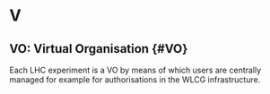 # V


## VO: Virtual Organisation {#VO}

Each LHC experiment is a VO by means of which users are centrally managed for example for authorisations in the WLCG infrastructure.
